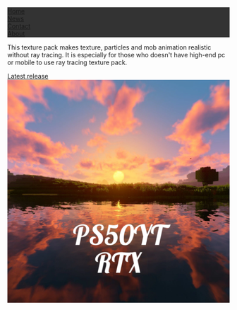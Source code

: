 <ul style="list-style-type: none;
  margin: 0;
  padding: 0;
  overflow: hidden;
  background-color: #333;">
  <li><a class="active" href="#home">Home</a></li>
  <li><a href="#news">News</a></li>
  <li><a href="#contact">Contact</a></li>
  <li><a href="#about">About</a></li>
</ul>

This texture pack makes texture, particles and mob animation realistic without ray tracing. It is especially for those who doesn't have high-end pc or mobile to use ray tracing texture pack.

<a href='https://github.com/PS50YT/PS50YT-RTX/releases/tag/realistic'>Latest release</a>
<img src="https://github.com/PS50YT/PS50YT-RTX/blob/main/inshot_20230528_063406795.jpg" alt="Description of image">
